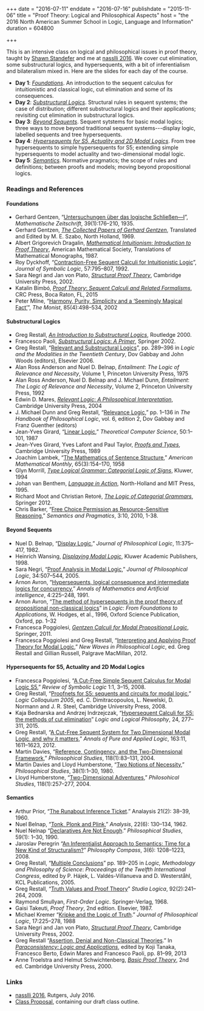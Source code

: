 +++
date = "2016-07-11"
enddate = "2016-07-16"
publishdate = "2015-11-06"
title = "Proof Theory: Logical and Philosophical Aspects"
host = "the 2016 North American Summer School in Logic, Language and Information"
duration = 604800

+++

This is an intensive class on logical and philosophical issues in proof theory, taught by [Shawn Standefer](http://www.standefer.net) and me at [<span class="caps">nasslli</span> 2016](http://ruccs.rutgers.edu/nasslli2016). We  cover cut elimination, some substructural logics, and hypersequents, with a bit of inferentialism and bilateralism mixed in. Here are the slides for each day of the course.

* **Day 1**: *[Foundations](http://consequently.org/slides/nassli2016-pt-lpa-1-foundations.pdf)*. An introduction to the sequent calculus for intuitionistic and classical logic, cut elimination and some of its consequences. 
* **Day 2**: *[Substructural Logics](http://consequently.org/slides/nassli2016-pt-lpa-2-substructural-logics.pdf)*. Structural rules in sequent systems; the case of distribution; different substructural logics and their applications; revisiting cut elimination in substructural logics.
* **Day 3**: *[Beyond Sequents](http://consequently.org/slides/nassli2016-pt-lpa-3-beyond-sequents.pdf)*. Sequent sytstems for basic modal logics; three ways to move beyond traditional sequent systems---display logic, labelled sequents and tree hypersequents. 
* **Day 4**: *[Hypersequents for S5, Actuality and 2D Modal Logics](http://consequently.org/slides/nassli2016-pt-lpa-4-hypersequents-for-modal-logics.pdf)*. From tree hypersequents to simple hypersequents for S5; extending simple hypersequents to model actuality and two-dimensional modal logic.
* **Day 5**: *[Semantics](http://consequently.org/slides/nassli2016-pt-lpa-5-semantics.pdf)*. Normative pragmatics; the scope of rules and definitions; between proofs and models; moving beyond propositional logics.

### Readings and References

#### Foundations

* Gerhard Gentzen, “[Untersuchungen über das logische Schlie&#223;en—I](http://link.springer.com/article/10.1007%2FBF01201353)”, *Mathematische Zeitschrift*, 39(1):176–210, 1935.
* Gerhard Gentzen, *[The Collected Papers of Gerhard Gentzen](https://www.amazon.com/Collected-Papers-Study-Foundation-Mathematics/dp/072042254X/consequentlyorg)*, Translated and Edited by M. E. Szabo, North Holland, 1969.
* Albert Grigorevich Dragalin, [*Mathematical Intuitionism*: *Introduction to Proof Theory*](https://www.amazon.com/Mathematical-Intuitionism-Introduction-Translations-Monographs/dp/0821845209/consequentlyorg), American Mathematical Society, Translations of Mathematical Monographs, 1987.
* Roy Dyckhoff, “[Contraction-Free Sequent Calculi for Intuitionistic Logic](http://www.jstor.org/stable/2275431)”, *Journal of Symbolic Logic*, 57:795–807, 1992.
* Sara Negri and Jan von Plato, *[Structural Proof Theory](https://www.amazon.com/Structural-Proof-Theory-Professor-Negri/dp/0521793076/consequentlyorg)*, Cambridge University Press, 2002.
* Katalin Bimb&#243;, [*Proof Theory*: *Sequent Calculi and Related Formalisms*](https://www.amazon.com/Proof-Theory-Formalisms-Mathematics-Applications/dp/1466564660/consequentlyorg), CRC Press, Boca Raton, FL, 2015
* Peter Milne, “[Harmony, Purity, Simplicity and a ‘Seemingly Magical Fact’](http://www.jstor.org/stable/27903796)”, *The Monist*, 85(4):498–534, 2002

#### Substructural Logics

* Greg Restall, *[An Introduction to Substructural Logics](http://consequently.org/writing/isl/)*, Routledge 2000.
* Francesco Paoli, [*Substructural Logics*: *A Primer*](https://www.amazon.com/Substructural-Logics-Primer-F-Paoli/dp/9048160146), Springer 2002.
* Greg Restall,
“[Relevant and Substructural Logics](http://consequently.org/writing/HPPLrssl/)”, pp. 289–396 in *Logic and the Modalities in the Twentieth Century*, Dov Gabbay and John Woods (editors), Elsevier 2006.
* Alan Ross Anderson and Nuel D. Belnap,
*Entailment*: *The Logic of Relevance and Necessity*, Volume 1, Princeton University Press, 1975
* Alan Ross Anderson, Nuel D. Belnap and J. Michael Dunn,
*Entailment*: *The Logic of Relevance and Necessity*, Volume 2, Princeton University Press, 1992
* Edwin D. Mares, [*Relevant Logic*: *A Philosophical Interpretation*](https://www.amazon.com/Relevant-Logic-Interpretation-Edwin-Mares/dp/0521039258/consequentlyorg), Cambridge University Press, 2004
* J. Michael Dunn and Greg Restall,
“[Relevance Logic](http://consequently.org/writing/rle/),” pp. 1–136 in *The Handbook of Philosophical Logic*, vol. 6, edition 2, Dov Gabbay and Franz Guenther (editors)
* Jean-Yves Girard, “[Linear Logic](http://iml.univ-mrs.fr/~girard/linear.pdf),” *Theoretical Computer Science*, 50:1–101, 1987
* Jean-Yves Girard, Yves Lafont and Paul Taylor, *[Proofs and Types](http://www.paultaylor.eu/stable/Proofs+Types.html)*, Cambridge University Press, 1989
* Joachim Lambek, “[The Mathematics of Sentence Structure](http://www.jstor.org/stable/2310058),” *American Mathematical Monthly*, 65(3):154–170, 1958
* Glyn Morrill, [*Type Logical Grammar*: *Categorial Logic of Signs*](https://www.amazon.com/Type-Logical-Grammar-Categorial-Logic/dp/0792332261/consequentlyorg), Kluwer, 1994
* Johan van Benthem, *[Language in Action](https://www.amazon.com/Language-Action-130-Foundations-Mathematics/dp/0444890009/consequentlyorg)*, North-Holland and MIT Press, 1995.
* Richard Moot and Christian Retor&eacute;, *[The Logic of Categorial Grammars](https://www.amazon.com/Logic-Categorial-Grammars-deductive-semantics/dp/3642315542/consequentlyorg)*, Springer 2012. 
* Chris Barker, “[Free Choice Permission as Resource-Sensitive Reasoning](http://semprag.org/article/view/sp.3.10),” *Semantics and Pragmatics*, 3:10, 2010, 1-38.
 

#### Beyond Sequents

* Nuel D. Belnap, “[Display Logic](http://www.pitt.edu/~belnap/87displaylogic.pdf),” *Journal of Philosophical Logic*, 11:375–417, 1982.
* Heinrich Wansing, *[Displaying Modal Logic](https://www.amazon.com/Displaying-Modal-Logic-Trends/dp/9048150795/consequentlyorg)*, Kluwer Academic Publishers, 1998.
* Sara Negri, “[Proof Analysis in Modal Logic](http://www.jstor.org/stable/30226848),” *Journal of Philosophical Logic*, 34:507–544, 2005.
* Arnon Avron, “[Hypersequents, logical consequence and intermediate logics for concurrency](http://link.springer.com/article/10.1007/BF01531058),” *Annals of Mathematics and Artificial intelligence*, 4:225–248, 1991.
* Arnon Avron, “[The method of hypersequents in the proof theory of propositional non-classical logics](http://citeseerx.ist.psu.edu/viewdoc/download;jsessionid=23698822FD590FB4FAAF5D33AA1BC365?doi=10.1.1.39.9225&rep=rep1&type=pdf)” in *Logic*: *From Foundations to Applications*, W. Hodges, et al., 1996, Oxford Science Publication, Oxford, pp. 1–32
* Francesca Poggiolesi, *[Gentzen Calculi for Modal Propositional Logic](http://www.amazon.com/Gentzen-Calculi-Modal-Propositional-Author/dp/B010BCHPNQ/consequentlyorg)*, Springer, 2011.
* Francesca Poggiolesi and Greg Restall, “[Interpreting and Applying Proof Theory for Modal Logic](http://consequently.org/writing/interp-apply-ptml),” *New Waves in Philosophical Logic*, ed. Greg Restall and Gillian Russell, Palgrave MacMillan, 2012.

#### Hypersequents for S5, Actuality and 2D Modal Logics

* Francesca Poggiolesi, “[A Cut-Free Simple Sequent Calculus for Modal Logic S5](http://dx.doi.org/10.1017/S1755020308080040),” *Review of Symbolic Logic* 1:1, 3–15, 2008.
* Greg Restall, “[Proofnets for S5: sequents and circuits for modal logic](http://consequently.org/writing/s5nets),”
*Logic Colloquium 2005*, ed. C. Dimitracopoulos, L. Newelski, D. Normann and J. R. Steel, Cambridge University Press, 2008.
* Kaja Bednarska and Andrzej Indrzejczak, “[Hypersequent Calculi for S5: the methods of cut elimination](http://dx.doi.org/10.12775/LLP.2015.018x)” *Logic and Logical Philosophy*, 24, 277–311, 2015.
* Greg Restall, “[A Cut-Free Sequent System for Two Dimensional Modal Logic, and why it matters](http://consequently.org/writing/cfss2dml),” *Annals of Pure and Applied Logic*, 163:11, 1611–1623, 2012. 
* Martin Davies, “[Reference, Contingency, and the Two-Dimensional Framework](http://www.jstor.org/stable/4321462),” *Philosophical Studies*, 118(1):83–131, 2004.
* Martin Davies and Lloyd Humberstone, “[Two Notions of Necessity](http://www.jstor.org/stable/4319391),” *Philosophical Studies*, 38(1):1–30, 1980.
* Lloyd Humberstone, “[Two-Dimensional Adventures](http://www.jstor.org/stable/4321460),” *Philosohical Studies*, 118(1):257–277, 2004.

#### Semantics

* Arthur Prior, “[The Runabout Inference Ticket](http://cas.uchicago.edu/workshops/wittgenstein/files/2009/04/prior.pdf).” Analaysis 21(2): 38–39, 1960.
* Nuel Belnap, “[Tonk, Plonk and Plink](http://www.jstor.org/stable/3326862),” *Analysis*, 22(6): 130–134, 1962.
* Nuel Nelnap “[Declaratives Are Not Enough](https://www.researchgate.net/profile/Nuel_Belnap/publication/225896511_Declaratives_are_not_enough/links/53f645c90cf2fceacc7128ff.pdf).” *Philosophical Studies*, 59(1): 1–30, 1990.
* Jaroslav Peregrin “[An Inferentialist Approach to Semantics: Time for a New Kind of Structuralism?](https://jarda.peregrin.cz/mybibl/PDFTxt/526.pdf)” *Philosophy Compass*, 3(6): 1208–1223, 2008.
* Greg Restall, “[Multiple Conclusions](http://consequently.org/writing/multipleconclusions/)” pp. 189–205 in *Logic, Methodology and Philosophy of Science*: *Proceedings of the Twelfth International Congress*, edited by P. Ha&#x301;jek, L. Valde&#x301;s-Villanueva and D. Westersta&#x30A;hl, KCL Publications, 2005.
* Greg Restall, “[Truth Values and Proof Theory](http://consequently.org/writing/tvpt)” *Studia Logica*, 92(2):241–264, 2009.
* Raymond Smullyan, *First-Order Logic*. Springer-Verlag, 1968.
* Gaisi Takeuti, *Proof Theory*, 2nd edition. Elsevier, 1987.
* Michael Kremer “[Kripke and the Logic of Truth](http://www.jstor.org/stable/30226394).” *Journal of Philosophical Logic*, 17:225–278, 1988
* Sara Negri and Jan von Plato, *[Structural Proof Theory](https://www.amazon.com/Structural-Proof-Theory-Professor-Negri/dp/0521793076/consequentlyorg)*, Cambridge University Press, 2002.
* Greg Restall “[Assertion, Denial and Non-Classical Theories](http://consequently.org/writing/adnct/).” In *[Paraconsistency: Logic and Applications](http://link.springer.com/book/10.1007/978-94-007-4438-7)*, edited by Koji Tanaka, Francesco Berto, Edwin Mares and Francesco Paoli, pp. 81–99, 2013
* Anne Troelstra and Helmut Schwichtenberg, *[Basic Proof Theory](https://www.amazon.com/Anne-S-Troelstra-Paperback-Revised/dp/B01FOD9MFG/consequentlyorg)*, 2nd ed. Cambridge University Press, 2000.

### Links

* [<span class="caps">nasslli</span> 2016](http://ruccs.rutgers.edu/nasslli2016), Rutgers, July 2016. 
* [Class Proposal](http://consequently.org/handouts/PTLPA-NASSLLI-2016-proposal.pdf), containing our draft class outline.